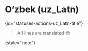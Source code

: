 # O‘zbek (uz_Latn)
{id="statuses-actions-uz_Latn-title"}


> All lines are translated 😊
>
{style="note"}
